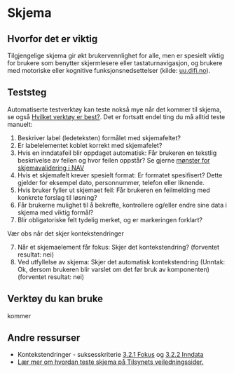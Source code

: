 # Skjema

## Hvorfor det er viktig
Tilgjengelige skjema gir økt brukervennlighet for alle, men er spesielt viktig for brukere som benytter skjermlesere eller tastaturnavigasjon, og brukere med motoriske eller kognitive funksjonsnedsettelser (kilde: [uu.difi.no](https://uu.difi.no/krav-og-regelverk/losningsforslag-web/skjema)).

## Teststeg

Automatiserte testverktøy kan teste nokså mye når det kommer til skjema, se også [Hvilket verktøy er best?](/hvordan-faa-det-til/UU-testing/automatisert-testing/hvilket-verktøy-er-best.md). Det er fortsatt endel ting du må alltid teste manuelt:

1. Beskriver label (ledeteksten) formålet med skjemafeltet? 
2. Er labelelementet koblet korrekt med skjemafelet?
3. Hvis en inndatafeil blir oppdaget automatisk: Får brukeren en tekstlig beskrivelse av feilen og hvor feilen oppstår? Se gjerne [mønster for skjemavalidering i NAV](https://design.nav.no/patterns/form-validation)
4. Hvis et skjemafelt krever spesielt format: Er formatet spesifisert? Dette gjelder for eksempel dato, personnummer, telefon eller liknende.
5. Hvis bruker fyller ut skjemaet feil: Får brukeren en feilmelding med konkrete forslag til løsning?
6. Får brukerne mulighet til å bekrefte, kontrollere og/eller endre sine data i skjema med viktig formål? 
7. Blir obligatoriske felt tydelig merket, og er markeringen forklart?


Vær obs når det skjer kontekstendringer

7. Når et skjemaelement får fokus: Skjer det  kontekstendring? (forventet resultat: nei)
8. Ved utfyllelse av skjema: Skjer det automatisk kontekstendring (Unntak: Ok, dersom brukeren blir varslet om det før bruk av komponenten)(forventet resultat: nei)

## Verktøy du kan bruke
kommer

## Andre ressurser
* Kontekstendringer - suksesskriterie [3.2.1 Fokus](https://uu.difi.no/krav-og-regelverk/wcag-20-standarden/321-fokus-niva) og 
[3.2.2 Inndata](https://uu.difi.no/krav-og-regelverk/wcag-20-standarden/322-inndata-niva)
* [Lær mer om hvordan teste skjema på Tilsynets veiledningssider.](https://uu.difi.no/krav-og-regelverk/kom-i-gang/hvordan-teste-universell-utforming-av-ditt-nettsted#skjema)

